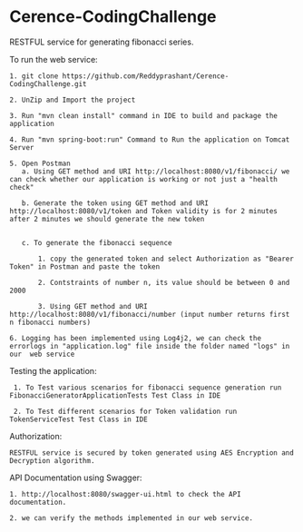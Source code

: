 # Cerence-CodingChallenge


RESTFUL service for generating fibonacci series.

To run the web service:

    1. git clone https://github.com/Reddyprashant/Cerence-CodingChallenge.git
    
    2. UnZip and Import the project
    
    3. Run "mvn clean install" command in IDE to build and package the application
    
    4. Run "mvn spring-boot:run" Command to Run the application on Tomcat Server

    5. Open Postman
       a. Using GET method and URI http://localhost:8080/v1/fibonacci/ we can check whether our application is working or not just a "health check"
       
       b. Generate the token using GET method and URI http://localhost:8080/v1/token and Token validity is for 2 minutes after 2 minutes we should generate the new token
       
   
       c. To generate the fibonacci sequence 
   
           1. copy the generated token and select Authorization as "Bearer Token" in Postman and paste the token
           
           2. Contstraints of number n, its value should be between 0 and 2000
       
           3. Using GET method and URI http://localhost:8080/v1/fibonacci/number (input number returns first n fibonacci numbers)
           
    6. Logging has been implemented using Log4j2, we can check the errorlogs in "application.log" file inside the folder named "logs" in our  web service
     
Testing the application:

     1. To Test various scenarios for fibonacci sequence generation run FibonacciGeneratorApplicationTests Test Class in IDE

     2. To Test different scenarios for Token validation run TokenServiceTest Test Class in IDE
    
Authorization:

    RESTFUL service is secured by token generated using AES Encryption and Decryption algorithm.


API Documentation using Swagger:

    1. http://localhost:8080/swagger-ui.html to check the API documentation.
    
    2. we can verify the methods implemented in our web service. 


